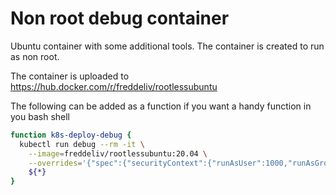 # Non root debug container

Ubuntu container with some additional tools. The container is created to run as non root.

The container is uploaded to https://hub.docker.com/r/freddeliv/rootlessubuntu

The following can be added as a function if you want a handy function in you bash shell

```bash
function k8s-deploy-debug {
  kubectl run debug --rm -it \
    --image=freddeliv/rootlessubuntu:20.04 \
    --overrides='{"spec":{"securityContext":{"runAsUser":1000,"runAsGroup":1000}}}' \
    ${*}
}
```
